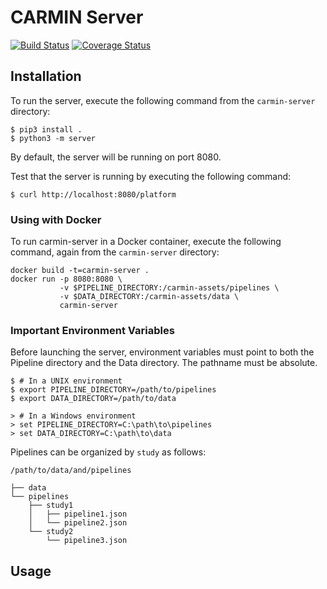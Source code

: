 # CARMIN Server

[![Build Status](https://travis-ci.org/louis-ver/CARMIN.svg?branch=develop)](https://travis-ci.org/louis-ver/CARMIN)
[![Coverage Status](https://coveralls.io/repos/github/louis-ver/CARMIN/badge.svg?branch=develop)](https://coveralls.io/github/louis-ver/CARMIN?branch=develop)

## Installation

To run the server, execute the following command from the `carmin-server` directory:
```
$ pip3 install .
$ python3 -m server
```

By default, the server will be running on port 8080.

Test that the server is running by executing the following command:

```
$ curl http://localhost:8080/platform
```

### Using with Docker

To run carmin-server in a Docker container, execute the following command, again from the `carmin-server` directory:

```
docker build -t=carmin-server .
docker run -p 8080:8080 \
		   -v $PIPELINE_DIRECTORY:/carmin-assets/pipelines \
		   -v $DATA_DIRECTORY:/carmin-assets/data \
		   carmin-server
```

### Important Environment Variables

Before launching the server, environment variables must point to both the Pipeline directory and the Data directory. The pathname must be absolute.
```
$ # In a UNIX environment
$ export PIPELINE_DIRECTORY=/path/to/pipelines
$ export DATA_DIRECTORY=/path/to/data

> # In a Windows environment
> set PIPELINE_DIRECTORY=C:\path\to\pipelines
> set DATA_DIRECTORY=C:\path\to\data
```

Pipelines can be organized by `study` as follows:
```
/path/to/data/and/pipelines

├── data
└── pipelines
    ├── study1
    │   ├── pipeline1.json
    │   └── pipeline2.json
    └── study2
        └── pipeline3.json
```

## Usage
